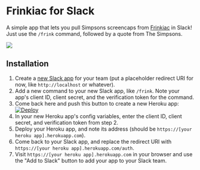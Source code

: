 # Frinkiac for Slack

A simple app that lets you pull Simpsons screencaps from <a href="https://frinkiac.com/">Frinkiac</a> in Slack! Just use the <code>/frink</code> command, followed by a quote from The Simpsons.

![](http://i.imgur.com/IT32eMF.jpg)

## Installation

1. Create a [new Slack app](https://api.slack.com/applications/new) for your team (put a placeholder redirect URI for now, like `http://localhost` or whatever).
2. Add a new command to your new Slack app, like `/frink`. Note your app's client ID, client secret, and the verification token for the command.
3. Come back here and push this button to create a new Heroku app: [![Deploy](https://www.herokucdn.com/deploy/button.png)](https://heroku.com/deploy)
4. In your new Heroku app's config variables, enter the client ID, client secret, and verification token from step 2.
5. Deploy your Heroku app, and note its address (should be `https://[your heroku app].herokuapp.com`).
6. Come back to your Slack app, and replace the redirect URI with `https://[your heroku app].herokuapp.com/auth`.
7. Visit `https://[your heroku app].herokuapp.com` in your browser and use the "Add to Slack" button to add your app to your Slack team.

